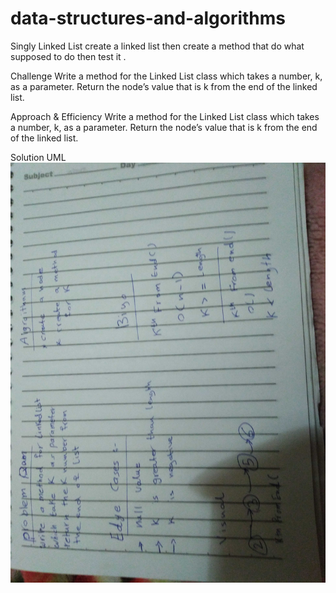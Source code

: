 # data-structures-and-algorithms
Singly Linked List
create a linked list then create a method that do what supposed to do then test it .

Challenge
Write a method for the Linked List class which takes a number, k, as a parameter. Return the node’s value that is k from the end of the linked list.

Approach & Efficiency
Write a method for the Linked List class which takes a number, k, as a parameter. Return the node’s value that is k from the end of the linked list.

Solution
UML
![](https://github.com/401-advanced-javascript-bayan/data-structures-and-algorithms/blob/code7/__test__/image/IMG_20200204_060435.jpg)
